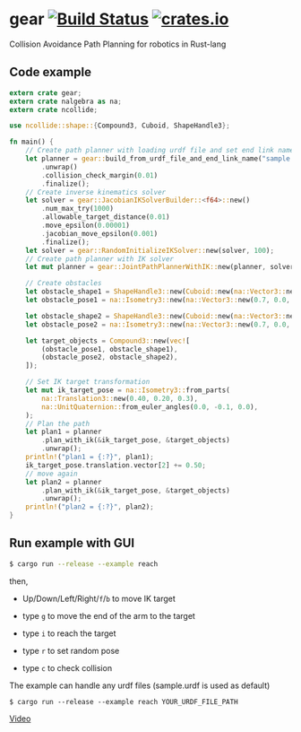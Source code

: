 # gear [![Build Status](https://travis-ci.org/OTL/gear.svg?branch=master)](https://travis-ci.org/OTL/gear) [![crates.io](https://img.shields.io/crates/v/gear.svg)](https://crates.io/crates/gear)

Collision Avoidance Path Planning for robotics in Rust-lang

## Code example

```rust
extern crate gear;
extern crate nalgebra as na;
extern crate ncollide;

use ncollide::shape::{Compound3, Cuboid, ShapeHandle3};

fn main() {
    // Create path planner with loading urdf file and set end link name
    let planner = gear::build_from_urdf_file_and_end_link_name("sample.urdf", "l_wrist2")
        .unwrap()
        .collision_check_margin(0.01)
        .finalize();
    // Create inverse kinematics solver
    let solver = gear::JacobianIKSolverBuilder::<f64>::new()
        .num_max_try(1000)
        .allowable_target_distance(0.01)
        .move_epsilon(0.00001)
        .jacobian_move_epsilon(0.001)
        .finalize();
    let solver = gear::RandomInitializeIKSolver::new(solver, 100);
    // Create path planner with IK solver
    let mut planner = gear::JointPathPlannerWithIK::new(planner, solver);

    // Create obstacles
    let obstacle_shape1 = ShapeHandle3::new(Cuboid::new(na::Vector3::new(0.20, 0.4, 0.1)));
    let obstacle_pose1 = na::Isometry3::new(na::Vector3::new(0.7, 0.0, 0.1), na::zero());

    let obstacle_shape2 = ShapeHandle3::new(Cuboid::new(na::Vector3::new(0.20, 0.3, 0.1)));
    let obstacle_pose2 = na::Isometry3::new(na::Vector3::new(0.7, 0.0, 0.6), na::zero());

    let target_objects = Compound3::new(vec![
        (obstacle_pose1, obstacle_shape1),
        (obstacle_pose2, obstacle_shape2),
    ]);

    // Set IK target transformation
    let mut ik_target_pose = na::Isometry3::from_parts(
        na::Translation3::new(0.40, 0.20, 0.3),
        na::UnitQuaternion::from_euler_angles(0.0, -0.1, 0.0),
    );
    // Plan the path
    let plan1 = planner
        .plan_with_ik(&ik_target_pose, &target_objects)
        .unwrap();
    println!("plan1 = {:?}", plan1);
    ik_target_pose.translation.vector[2] += 0.50;
    // move again
    let plan2 = planner
        .plan_with_ik(&ik_target_pose, &target_objects)
        .unwrap();
    println!("plan2 = {:?}", plan2);
}
```

## Run example with GUI

```bash
$ cargo run --release --example reach
```

then,

* Up/Down/Left/Right/`f`/`b` to move IK target
* type `g` to move the end of the arm to the target
* type `i` to reach the target

* type `r` to set random pose
* type `c` to check collision


The example can handle any urdf files (sample.urdf is used as default)

```
$ cargo run --release --example reach YOUR_URDF_FILE_PATH
```

[Video](https://www.youtube.com/watch?v=fYfZR1f2HW0)
